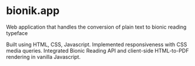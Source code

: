 # bionik.app
Web application that handles the conversion of plain text to bionic reading typeface

Built using HTML, CSS, Javascript. Implemented responsiveness with CSS media queries. Integrated Bionic Reading API and client-side HTML-to-PDF rendering in vanilla Javascript.
